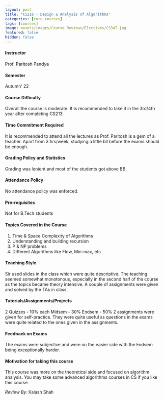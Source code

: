 ```yaml
---
layout: post
title: "CS218 - Design & Analysis of Algorithms"
categories: [core courses]
tags: [courses]
image: assets/images/Course Reviews/Electives/CS347.jpg
featured: false
hidden: false
---
```


#### Instructor
Prof. Paritosh Pandya

#### Semester
Autumn' 22

#### Course Difficulty
Overall the course is moderate. It is recommended to take it in the 3rd/4th year after completing CS213.

#### Time Commitment Required
It is recommended to attend all the lectures as Prof. Paritosh is a gem of a teacher. Apart from 3 hrs/week, studying a little bit before the exams should be enough.

#### Grading Policy and Statistics
Grading was lenient and most of the students got above BB.

#### Attendance Policy
No attendance policy was enforced.

#### Pre-requisites
Not for B.Tech students 

#### Topics Covered in the Course
1. Time & Space Complexity of Algorithms
2. Understanding and building recursion
3. P & NP problems
4. Different Algorithms like Flow, Min-max, etc

#### Teaching Style
Sir used slides in the class which were quite descriptive. The teaching seemed somewhat monotonous, especially in the second half of the course as the topics became theory intensive. A couple of assignments were given and solved by the TAs in class.

#### Tutorials/Assignments/Projects
2 Quizzes - 10% each
Midsem - 30%
Endsem - 50%
2 assignments were given for self-practice. They were quite useful as questions in the exams were quite related to the ones given in the assignments.

#### Feedback on Exams
The exams were subjective and were on the easier side with the Endsem being exceptionally harder.

#### Motivation for taking this course
This course was more on the theoretical side and focused on algorithm analysis. You may take some advanced algorithms courses in CS if you like this course.

*Review By:* Kalash Shah